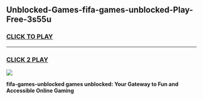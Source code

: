 
## Unblocked-Games-fifa-games-unblocked-Play-Free-3s55u
<h3>
<a href="https://premium76.site?title=fifa-games-unblocked&ref=22A">CLICK TO PLAY</a></h3>
<hr>

<h3>
<a href="https://premium76.site?title=fifa-games-unblocked&ref=22A">CLICK 2 PLAY</a>
  
</h3>

<a href="https://premium76.site?title=fifa-games-unblocked&ref=22A"><img src="https://clearcache.store/games.png"></a>


**fifa-games-unblocked games unblocked: Your Gateway to Fun and Accessible Online Gaming**
